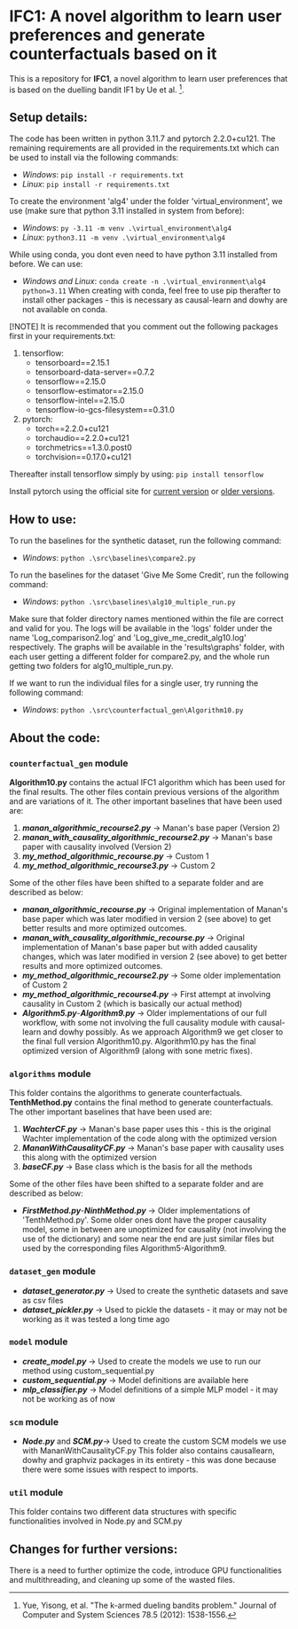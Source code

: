 # IFC1: A novel algorithm to learn user preferences and generate counterfactuals based on it

This is a repository for **IFC1**, a novel algorithm to learn user preferences that is based on the duelling bandit IF1 by Ue et al. [^1].

## Setup details:

The code has been written in python 3.11.7 and pytorch 2.2.0+cu121. The remaining requirements are all provided in the requirements.txt which can be used to install via the following commands:
* *Windows*: `pip install -r requirements.txt`
* *Linux*: `pip install -r requirements.txt`

To create the environment 'alg4' under the folder 'virtual_environment', we use (make sure that python 3.11 installed in system from before):
* *Windows*: `py -3.11 -m venv .\virtual_environment\alg4`
* *Linux*: `python3.11 -m venv .\virtual_environment\alg4`

While using conda, you dont even need to have python 3.11 installed from before. We can use:
* *Windows and Linux*: `conda create -n .\virtual_environment\alg4 python=3.11`
When creating with conda, feel free to use pip therafter to install other packages - this is necessary as causal-learn and dowhy are not available on conda.

[!NOTE]
It is recommended that you comment out the following packages first in your requirements.txt:
1. tensorflow:
   - tensorboard==2.15.1
   - tensorboard-data-server==0.7.2
   - tensorflow==2.15.0
   - tensorflow-estimator==2.15.0
   - tensorflow-intel==2.15.0
   - tensorflow-io-gcs-filesystem==0.31.0
2. pytorch:
   - torch==2.2.0+cu121
   - torchaudio==2.2.0+cu121
   - torchmetrics==1.3.0.post0
   - torchvision==0.17.0+cu121

Thereafter install tensorflow simply by using: `pip install tensorflow`

Install pytorch using the official site for [current version](https://pytorch.org/get-started/locally/) or [older versions](https://pytorch.org/get-started/previous-versions/).

## How to use:

To run the baselines for the synthetic dataset, run the following command:
* *Windows*: `python .\src\baselines\compare2.py`

To run the baselines for the dataset 'Give Me Some Credit', run the following command:
* *Windows*: `python .\src\baselines\alg10_multiple_run.py`

Make sure that folder directory names mentioned within the file are correct and valid for you. The logs will be available in the 'logs' folder under the name 'Log_comparison2.log' and 'Log_give_me_credit_alg10.log' respectively. The graphs will be available in the 'results\graphs' folder, with each user getting a different folder for compare2.py, and the whole run getting two folders for alg10_multiple_run.py.

If we want to run the individual files for a single user, try running the following command:
* *Windows*: `python .\src\counterfactual_gen\Algorithm10.py`


## About the code:

### `counterfactual_gen` module
**Algorithm10.py** contains the actual IFC1 algorithm which has been used for the final results. The other files contain previous versions of the algorithm and are variations of it. The other important baselines that have been used are:
1. ***manan_algorithmic_recourse2.py*** -> Manan's base paper (Version 2)
2. ***manan_with_causality_algorithmic_recourse2.py*** -> Manan's base paper with causality involved (Version 2)
3. ***my_method_algorithmic_recourse.py*** -> Custom 1
4. ***my_method_algorithmic_recourse3.py*** -> Custom 2

Some of the other files have been shifted to a separate folder and are described as below:
* ***manan_algorithmic_recourse.py*** -> Original implementation of Manan's base paper which was later modified in version 2 (see above) to get better results and more optimized outcomes.
* ***manan_with_causality_algorithmic_recourse.py*** -> Original implementation of Manan's base paper but with added causality changes, which was later modified in version 2 (see above) to get better results and more optimized outcomes.
* ***my_method_algorithmic_recourse2.py*** -> Some older implementation of Custom 2
* ***my_method_algorithmic_recourse4.py*** -> First attempt at involving causality in Custom 2 (which is basically our actual method)
* ***Algorithm5.py***-***Algorithm9.py*** -> Older implementations of our full workflow, with some not involving the full causality module with causal-learn and dowhy possibly. As we approach Algorithm9 we get closer to the final full version Algorithm10.py. Algorithm10.py has the final optimized version of Algorithm9 (along with sone metric fixes).

### `algorithms` module
This folder contains the algorithms to generate counterfactuals. **TenthMethod.py** contains the final method to generate counterfactuals. 
The other important baselines that have been used are:
1. ***WachterCF.py*** -> Manan's base paper uses this - this is the original Wachter implementation of the code along with the optimized version
2. ***MananWithCausalityCF.py*** -> Manan's base paper with causality uses this along with the optimized version
3. ***baseCF.py*** -> Base class which is the basis for all the methods

Some of the other files have been shifted to a separate folder and are described as below:
* ***FirstMethod.py***-***NinthMethod.py*** -> Older implementations of 'TenthMethod.py'. Some older ones dont have the proper causality model, some in between are unoptimized for causality (not involving the use of the dictionary) and some near the end are just similar files but used by the corresponding files Algorithm5-Algorithm9.

### `dataset_gen` module
* ***dataset_generator.py*** -> Used to create the synthetic datasets and save as csv files
* ***dataset_pickler.py*** -> Used to pickle the datasets - it may or may not be working as it was tested a long time ago

### `model` module
* ***create_model.py*** -> Used to create the models we use to run our method using custom_sequential.py
* ***custom_sequential.py*** -> Model definitions are available here
* ***mlp_classifier.py*** -> Model definitions of a simple MLP model - it may not be working as of now

### `scm` module
* ***Node.py*** and ***SCM.py***-> Used to create the custom SCM models we use with MananWithCausalityCF.py
This folder also contains causallearn, dowhy and graphviz packages in its entirety - this was done because there were some issues with respect to imports.

### `util` module
This folder contains two different data structures with specific functionalities involved in Node.py and SCM.py


## Changes for further versions:

There is a need to further optimize the code, introduce GPU functionalities and multithreading, and cleaning up some of the wasted files.


[^1]: Yue, Yisong, et al. "The k-armed dueling bandits problem." Journal of Computer and System Sciences 78.5 (2012): 1538-1556.

